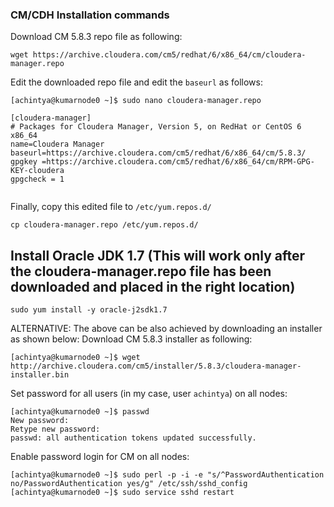 ### CM/CDH Installation commands
Download CM 5.8.3 repo file as following:
```
wget https://archive.cloudera.com/cm5/redhat/6/x86_64/cm/cloudera-manager.repo
```
Edit the downloaded repo file and edit the ```baseurl``` as follows:
```
[achintya@kumarnode0 ~]$ sudo nano cloudera-manager.repo

[cloudera-manager]
# Packages for Cloudera Manager, Version 5, on RedHat or CentOS 6 x86_64        
name=Cloudera Manager
baseurl=https://archive.cloudera.com/cm5/redhat/6/x86_64/cm/5.8.3/
gpgkey =https://archive.cloudera.com/cm5/redhat/6/x86_64/cm/RPM-GPG-KEY-cloudera
gpgcheck = 1


```
Finally, copy this edited file to ```/etc/yum.repos.d/```
```
cp cloudera-manager.repo /etc/yum.repos.d/ 
```
## Install Oracle JDK 1.7 (This will work only after the cloudera-manager.repo file has been downloaded and placed in the right location)
```
sudo yum install -y oracle-j2sdk1.7
```

ALTERNATIVE: The above can be also achieved by downloading an installer as shown below:
Download CM 5.8.3 installer as following:
```
[achintya@kumarnode0 ~]$ wget http://archive.cloudera.com/cm5/installer/5.8.3/cloudera-manager-installer.bin
```
Set password for all users (in my case, user ```achintya```) on all nodes:
```
[achintya@kumarnode0 ~]$ passwd
New password:
Retype new password:
passwd: all authentication tokens updated successfully.
```
Enable password login for CM on all nodes:
```
[achintya@kumarnode0 ~]$ sudo perl -p -i -e "s/^PasswordAuthentication no/PasswordAuthentication yes/g" /etc/ssh/sshd_config
[achintya@kumarnode0 ~]$ sudo service sshd restart
```
